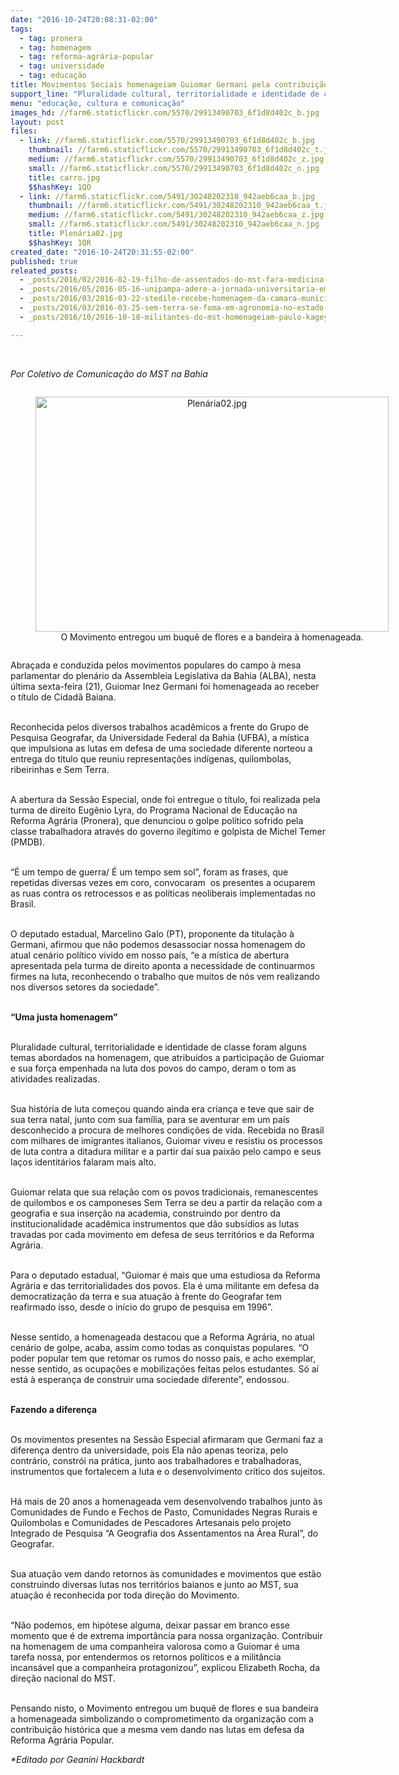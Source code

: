```yaml
---
date: "2016-10-24T20:08:31-02:00"
tags:
  - tag: pronera
  - tag: homenagem
  - tag: reforma-agrária-popular
  - tag: universidade
  - tag: educação
title: Movimentos Sociais homenageiam Guiomar Germani pela contribuição na luta popular
support_line: "Pluralidade cultural, territorialidade e identidade de classe foram alguns temas abordados na homenagem."
menu: "educação, cultura e comunicação"
images_hd: //farm6.staticflickr.com/5570/29913490703_6f1d8d402c_b.jpg
layout: post
files:
  - link: //farm6.staticflickr.com/5570/29913490703_6f1d8d402c_b.jpg
    thumbnail: //farm6.staticflickr.com/5570/29913490703_6f1d8d402c_t.jpg
    medium: //farm6.staticflickr.com/5570/29913490703_6f1d8d402c_z.jpg
    small: //farm6.staticflickr.com/5570/29913490703_6f1d8d402c_n.jpg
    title: carro.jpg
    $$hashKey: 1QO
  - link: //farm6.staticflickr.com/5491/30248202310_942aeb6caa_b.jpg
    thumbnail: //farm6.staticflickr.com/5491/30248202310_942aeb6caa_t.jpg
    medium: //farm6.staticflickr.com/5491/30248202310_942aeb6caa_z.jpg
    small: //farm6.staticflickr.com/5491/30248202310_942aeb6caa_n.jpg
    title: Plenária02.jpg
    $$hashKey: 1QR
created_date: "2016-10-24T20:31:55-02:00"
published: true
releated_posts:
  - _posts/2016/02/2016-02-19-filho-de-assentados-do-mst-fara-medicina-em-universidade-criada-no-governo-dilma.md
  - _posts/2016/05/2016-05-16-unipampa-adere-a-jornada-universitaria-em-defesa-da-reforma-agraria.md
  - _posts/2016/03/2016-03-22-stedile-recebe-homenagem-da-camara-municipal-de-macae.md
  - _posts/2016/03/2016-03-25-sem-terra-se-foma-em-agronomia-no-estado-de-sao-paulo.md
  - _posts/2016/10/2016-10-18-militantes-do-mst-homenageiam-paulo-kageyama-no-extremo-sul-da-bahia.md

---
```

<p>&nbsp;</p>

<p><em>Por Coletivo de Comunica&ccedil;&atilde;o do MST na Bahia</em></p>

<div style="text-align:center">
<figure class="image" style="display:inline-block"><img alt="Plenária02.jpg" height="376" src="//farm6.staticflickr.com/5491/30248202310_942aeb6caa_b.jpg" width="565" />
<figcaption>O Movimento entregou um buqu&ecirc; de flores e a bandeira &agrave; homenageada.</figcaption>
</figure>
</div>

<p>Abra&ccedil;ada e conduzida pelos movimentos populares do campo &agrave; mesa parlamentar do plen&aacute;rio da Assembleia Legislativa da Bahia (ALBA), nesta &uacute;ltima sexta-feira (21), Guiomar Inez Germani foi homenageada ao receber o t&iacute;tulo de Cidad&atilde; Baiana.<br />
&nbsp;</p>

<p>Reconhecida pelos diversos trabalhos acad&ecirc;micos a frente do Grupo de Pesquisa Geografar, da Universidade Federal da Bahia (UFBA), a m&iacute;stica que impulsiona as lutas em defesa de uma sociedade diferente norteou a entrega do t&iacute;tulo que reuniu representa&ccedil;&otilde;es ind&iacute;genas, quilombolas, ribeirinhas e Sem Terra.<br />
&nbsp;</p>

<p>A abertura da Sess&atilde;o Especial, onde foi entregue o t&iacute;tulo, foi realizada pela turma de direito Eug&ecirc;nio Lyra, do Programa Nacional de Educa&ccedil;&atilde;o na Reforma Agr&aacute;ria (Pronera), que denunciou o golpe pol&iacute;tico sofrido pela classe trabalhadora atrav&eacute;s do governo ileg&iacute;timo e golpista de Michel Temer (PMDB).<br />
&nbsp;</p>

<p>&ldquo;&Eacute; um tempo de guerra/ &Eacute; um tempo sem sol&rdquo;, foram as frases, que repetidas diversas vezes em coro, convocaram &nbsp;os presentes a ocuparem as ruas contra os retrocessos e as pol&iacute;ticas neoliberais implementadas no Brasil.<br />
&nbsp;</p>

<p>O deputado estadual, Marcelino Galo (PT), proponente da titula&ccedil;&atilde;o &agrave; Germani, afirmou que n&atilde;o podemos desassociar nossa homenagem do atual cen&aacute;rio pol&iacute;tico vivido em nosso pa&iacute;s, &ldquo;e a m&iacute;stica de abertura apresentada pela turma de direito aponta a necessidade de continuarmos firmes na luta, reconhecendo o trabalho que muitos de n&oacute;s vem realizando nos diversos setores da sociedade&rdquo;.<br />
&nbsp;</p>

<p><strong>&ldquo;Uma justa homenagem&rdquo;</strong></p>

<p><br />
Pluralidade cultural, territorialidade e identidade de classe foram alguns temas abordados na homenagem, que atribu&iacute;dos a participa&ccedil;&atilde;o de Guiomar e sua for&ccedil;a empenhada na luta dos povos do campo, deram o tom as atividades realizadas.<br />
&nbsp;</p>

<p>Sua hist&oacute;ria de luta come&ccedil;ou quando ainda era crian&ccedil;a e teve que sair de sua terra natal, junto com sua fam&iacute;lia, para se aventurar em um pa&iacute;s desconhecido a procura de melhores condi&ccedil;&otilde;es de vida. Recebida no Brasil com milhares de imigrantes italianos, Guiomar viveu e resistiu os processos de luta contra a ditadura militar e a partir da&iacute; sua paix&atilde;o pelo campo e seus la&ccedil;os identit&aacute;rios falaram mais alto.<br />
&nbsp;</p>

<p>Guiomar relata que sua rela&ccedil;&atilde;o com os povos tradicionais, remanescentes de quilombos e os camponeses Sem Terra se deu a partir da rela&ccedil;&atilde;o com a geografia e sua inser&ccedil;&atilde;o na academia, construindo por dentro da institucionalidade acad&ecirc;mica instrumentos que d&atilde;o subs&iacute;dios as lutas travadas por cada movimento em defesa de seus territ&oacute;rios e da&nbsp;Reforma Agr&aacute;ria.<br />
&nbsp;</p>

<p>Para o deputado estadual, &ldquo;Guiomar &eacute; mais que uma estudiosa da Reforma Agr&aacute;ria e das territorialidades dos povos. Ela &eacute; uma militante em defesa da democratiza&ccedil;&atilde;o da terra e sua atua&ccedil;&atilde;o &agrave; frente do Geografar tem reafirmado isso, desde o in&iacute;cio do grupo de pesquisa em 1996&rdquo;.<br />
&nbsp;</p>

<p>Nesse sentido, a homenageada destacou que a Reforma Agr&aacute;ria, no atual cen&aacute;rio de golpe, acaba, assim como todas as conquistas populares. &ldquo;O poder popular tem que retomar os rumos do nosso pa&iacute;s, e acho exemplar, nesse sentido, as ocupa&ccedil;&otilde;es e mobiliza&ccedil;&otilde;es feitas pelos estudantes. S&oacute; a&iacute; est&aacute; &agrave; esperan&ccedil;a de construir uma sociedade diferente&rdquo;, endossou.<br />
&nbsp;</p>

<p><strong>Fazendo a diferen&ccedil;a</strong><br />
&nbsp;</p>

<p>Os movimentos presentes na Sess&atilde;o Especial afirmaram que Germani faz a diferen&ccedil;a dentro da universidade, pois Ela n&atilde;o apenas teoriza, pelo contr&aacute;rio, constr&oacute;i na pr&aacute;tica, junto aos trabalhadores e trabalhadoras, instrumentos que fortalecem a luta e o desenvolvimento cr&iacute;tico dos sujeitos.<br />
&nbsp;</p>

<p>H&aacute; mais de 20 anos a homenageada vem desenvolvendo trabalhos junto &agrave;s Comunidades de Fundo e Fechos de Pasto, Comunidades Negras Rurais e Quilombolas e Comunidades de Pescadores Artesanais pelo projeto Integrado de Pesquisa &ldquo;A Geografia dos Assentamentos na &Aacute;rea Rural&rdquo;, do Geografar.<br />
&nbsp;</p>

<p>Sua atua&ccedil;&atilde;o vem dando retornos &agrave;s comunidades e movimentos que est&atilde;o construindo diversas lutas nos territ&oacute;rios baianos e junto ao MST, sua atua&ccedil;&atilde;o &eacute; reconhecida por toda dire&ccedil;&atilde;o do Movimento.<br />
&nbsp;</p>

<p>&ldquo;N&atilde;o podemos, em hip&oacute;tese alguma, deixar passar em branco esse momento que &eacute; de extrema import&acirc;ncia para nossa organiza&ccedil;&atilde;o. Contribuir na homenagem de uma companheira valorosa como a Guiomar &eacute; uma tarefa nossa, por entendermos os retornos pol&iacute;ticos e a milit&acirc;ncia incans&aacute;vel que a companheira protagonizou&rdquo;, explicou Elizabeth Rocha, da dire&ccedil;&atilde;o nacional do MST.<br />
&nbsp;</p>

<p>Pensando nisto, o Movimento entregou um buqu&ecirc; de flores e sua bandeira a homenageada simbolizando o comprometimento da organiza&ccedil;&atilde;o com a contribui&ccedil;&atilde;o hist&oacute;rica que a mesma vem dando nas lutas em defesa da Reforma Agr&aacute;ria Popular.</p>

<p><em>*Editado por Geanini Hackbardt</em></p>

